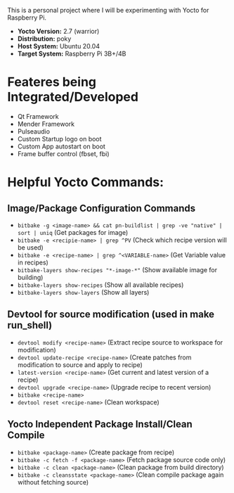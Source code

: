 
This is a personal project where I will be experimenting with Yocto for Raspberry Pi.

- **Yocto Version:** 2.7 (warrior)
- **Distribution:** poky
- **Host System:** Ubuntu 20.04
- **Target System:** Raspberry Pi 3B+/4B

# Feateres being Integrated/Developed
- Qt Framework
- Mender Framework
- Pulseaudio
- Custom Startup logo on boot
- Custom App autostart on boot
- Frame buffer control (fbset, fbi)

# Helpful Yocto Commands:

## Image/Package Configuration Commands

-  `bitbake -g <image-name> && cat pn-buildlist | grep -ve "native" | sort | uniq` (Get packages for image)
-  `bitbake -e <recipie-name> | grep ^PV` (Check which recipe version will be used)
-  `bitbake -e <recipe-name> | grep ^<VARIABLE-name>` (Get Variable value in recipes)
-  `bitbake-layers show-recipes "*-image-*"` (Show available image for building)
-  `bitbake-layers show-recipes` (Show all available recipes)
-  `bitbake-layers show-layers` (Show all layers)
  
## Devtool for source modification (used in make run_shell)

-  `devtool modify <recipe-name>` (Extract recipe source to workspace for modification)
-  `devtool update-recipe <recipe-name>` (Create patches from modification to source and apply to recipe)
-  `latest-version <recipe-name>` (Get current and latest version of a recipe)
-  `devtool upgrade <recipe-name>` (Upgrade recipe to recent version)
-  `bitbake <recipe-name>`
-  `devtool reset <recipe-name>` (Clean workspace)

## Yocto Independent Package Install/Clean Compile

-  `bitbake <package-name>` (Create package from recipe)
-  `bitbake -c fetch -f <package-name>` (Fetch package source code only)
-  `bitbake -c clean <package-name>` (Clean package from build directory)
-  `bitbake -c cleansstate <package-name>` (Clean compile package again without fetching source)

